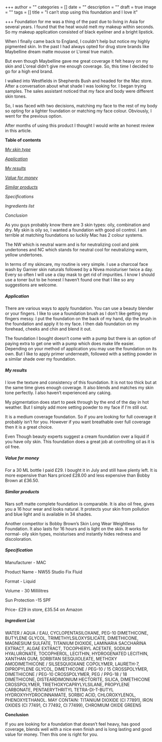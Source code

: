 +++
author = ""
categories = []
date = ""
description = ""
draft = true
image = ""
tags = []
title = "I can’t stop using this foundation and I love it"

+++
Foundation for me was a thing of the past due to living in Asia for several years. I found that the heat would melt my makeup within seconds. So my makeup application consisted of black eyeliner and a bright lipstick.

When I finally came back to England, I couldn’t help but notice my highly pigmented skin. In the past I had always opted for drug store brands like Maybelline dream matte mousse or L'oreal true match.

But even though Maybelline gave me great coverage it felt heavy on my skin and L'oreal didn’t give me enough coverage. So, this time I decided to go for a high end brand.

I walked into Westfields in Shepherds Bush and headed for the Mac store. After a conversation about what shade I was looking for. I began trying samples. The sales assistant noticed that my face and body were different skin tones.

So, I was faced with two decisions, matching my face to the rest of my body so opting for a lighter foundation or matching my face colour. Obviously, I went for the previous option.

After months of using this product I thought I would write an honest review in this article.

**Table of contents**

[_My skin type_](#my-skin-type)

[_Application_](#application)

[_My results_](#my-results)

[_Value for money_](#value-for-money)

[_Similar products_](#similar-products)

_Specifications_

_Ingredients list_

_Conclusion_

  
As you guys probably know there are 3 skin types: oily, combination and dry. My skin is oily so, I wanted a foundation with good oil control. I am terrible at matching foundations so luckily Mac has 2 colour systems.

The NW which is neutral warm and is for neutralizing cool and pink undertones and NC which stands for neutral cool for neutralizing warm, yellow undertones.

In terms of my skincare, my routine is very simple. I use a charcoal face wash by Garnier skin naturals followed by a Nivea moisturiser twice a day. Every so often I will use a clay mask to get rid of impurities. I know I should use a toner but to be honest I haven’t found one that I like so any suggestions are welcome.

##### **Application**

There are various ways to apply foundation. You can use a beauty blender or your fingers. I like to use a foundation brush as I don’t like getting my fingers messy. I put the foundation on the back of my hand, dip the brush in the foundation and apply it to my face. I then dab foundation on my forehead, cheeks and chin and blend it out.

The foundation I bought doesn’t come with a pump but there is an option of paying extra to get one with a pump which does make life easier. Depending on your method of application you may use the foundation on its own. But I like to apply primer underneath, followed with a setting powder in a similar shade over my foundation.

##### **My results**

I love the texture and consistency of this foundation. It is not too thick but at the same time gives enough coverage. It also blends and matches my skin tone perfectly. I also haven’t experienced any caking.

My pigmentation does start to peek through by the end of the day in hot weather. But I simply add more setting powder to my face if I'm still out.

It is a medium coverage foundation. So if you are looking for full coverage it probably isn’t for you. However if you want breathable over full coverage then it is a great choice.

Even Though beauty experts suggest a cream foundation over a liquid if you have oily skin. This foundation does a great job at controlling oil as it is oil free.

##### **Value for money**

For a 30 ML bottle I paid £29. I bought it in July and still have plenty left. It is more expensive than Nars priced £28.00 and less expensive than Bobby Brown at £36.50.

##### **Similar products**

Nars soft matte complete foundation is comparable. It is also oil free, gives you a 16 hour wear and looks natural. It protects your skin from pollution and blue light and is available in 34 shades.

Another competitor is Bobby Brown’s Skin Long Wear Weightless Foundation. It also lasts for 16 hours and is light on the skin. It works for normal- oily skin types, moisturises and instantly hides redness and discoloration.

##### **Specification**

Manufacturer - MAC

Product Name - NW55 Studio Fix Fluid

Format - Liquid

Volume - 30 Millilitres

Sun Protection -15 SPF

Price- £29 in store, £35.54 on Amazon

##### **Ingredient List**

WATER / AQUA / EAU, CYCLOPENTASILOXANE, PEG-10 DIMETHICONE, BUTYLENE GLYCOL, TRIMETHYLSILOXYSILICATE, DIMETHICONE, MAGNESIUM SULFATE, TITANIUM DIOXIDE, LAMINARIA SACCHARINA EXTRACT, ALGAE EXTRACT, TOCOPHERYL ACETATE, SODIUM HYALURONATE, TOCOPHEROL, LECITHIN, HYDROGENATED LECITHIN, XANTHAN GUM, SORBITAN SESQUIOLEATE, METHOXY AMODIMETHICONE / SILSESQUIOXANE COPOLYMER, LAURETH-7, DIPROPYLENE GLYCOL, DIMETHICONE / PEG-10 / 15 CROSSPOLYMER, DIMETHICONE / PEG-10 CROSSPOLYMER, PEG / PPG-18 / 18 DIMETHICONE, DISTEARDIMONIUM HECTORITE, SILICA, DIMETHICONE CROSSPOLYMER, TRIETHOXYCAPRYLYLSILANE, PROPYLENE CARBONATE, PENTAERYTHRITYL TETRA-DI-T-BUTYL HYDROXYHYDROCINNAMATE, SORBIC ACID, CHLOROXYLENOL, PHENOXYETHANOL. MAY CONTAIN: TITANIUM DIOXIDE (CI 77891), IRON OXIDES (CI 77491, CI 77492, CI 77499), CHROMIUM OXIDE GREENS

**Conclusion**

If you are looking for a foundation that doesn’t feel heavy, has good coverage, blends well with a nice even finish and is long lasting and good value for money. Then this one is right for you.